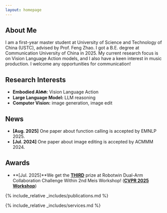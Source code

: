 ```yaml
---
layout: homepage
---
```


## About Me

I am a first-year master student at University of Science and Technology of China (USTC), advised by Prof. Feng Zhao. I got a B.E. degree at Communication University of China in 2025. My current research focus is on Vision Language Action models, and I also have a keen interest in music production. I welcome any opportunities for communication!

## Research Interests

- **Embodied AI🔥🔥:** Vision Language Action
- **Large Language Model:** LLM reasoning
- **Computer Vision:** image generation, image edit



## News
- **[Aug. 2025]** One paper about function calling is accepted by EMNLP 2025.
- **[Jul. 2024]** One paper about image editing is accepted by ACMMM 2024.

## Awards

- **[Jul. 2025]**We get the <strong><u>THIRD</u></strong> prize at Robotwin Dual-Arm Collaboration Challenge Within 2nd Meis Workshop! (<strong><u>CVPR 2025 Workshop</u></strong>)



{% include_relative _includes/publications.md %}

{% include_relative _includes/services.md %}
